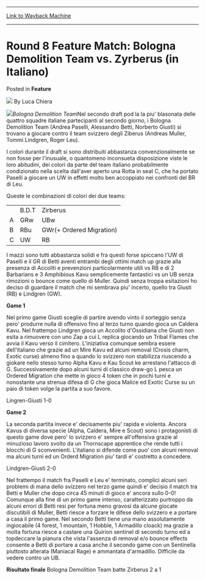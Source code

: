 
---
[Link to Wayback Machine](https://web.archive.org/web/20220625175424/https://magic.wizards.com/en/articles/archive/feature/round-8-feature-match-bologna-demolition-team-vs-zyrberus-italiano-2000-01)

[_metadata_:wayback_url]:- "https://magic.wizards.com/en/articles/archive/feature/round-8-feature-match-bologna-demolition-team-vs-zyrberus-italiano-2000-01"
[_metadata_:wayback_raw_url]:- "https://web.archive.org/web/20220625175424id_/https://magic.wizards.com/en/articles/archive/feature/round-8-feature-match-bologna-demolition-team-vs-zyrberus-italiano-2000-01"
[_metadata_:wayback_capture_timestamp]:- "2022-06-25 17:54:24+00:00"
[_metadata_:description]:- "Bologna Demolition TeamNel secondo draft pod la la piu' blasonata delle quattro squadre italiane partecipanti al secondo giorno, i Bologna Demolition Team (Andrea Paselli, Alessandro Betti, Norberto Giusti) si trovano a giocare contro il team svizzero degli Ziberus (Andreas Muller, Tommi Lindgren, Roger Leu)."
[_metadata_:generator]:- "Drupal 7 (http://drupal.org)"
---


Round 8 Feature Match: Bologna Demolition Team vs. Zyrberus (in Italiano)
=========================================================================



 Posted in **Feature**







![](https://media.magic.wizards.com/styles/auth_small/public/generic-avatar-150_726.png)
By Luca Chiera











![](https://media.magic.wizards.com/image_legacy_migration/sideboard/images/GPTUR01/round7featBologna.jpg)*Bologna Demolition Team*Nel secondo draft pod la la piu' blasonata delle quattro squadre italiane partecipanti al secondo giorno, i Bologna Demolition Team (Andrea Paselli, Alessandro Betti, Norberto Giusti) si trovano a giocare contro il team svizzero degli Ziberus (Andreas Muller, Tommi Lindgren, Roger Leu). 


I colori durante il draft si sono distribuiti abbastanza convenzionalmente se non fosse per l'inusuale, o quantomeno inconsueta disposizione viste le loro abitudini, dei colori da parte del team italiano probabilmente condizionato nella scelta dall'aver aperto una Rotta in seat C, che ha portato Paselli a giocare un UW in effetti molto ben accoppiato nei confronti del BR di Leu.


Queste le combinazioni di colori dei due teams:




|  |  |  |
| --- | --- | --- |
|  | B.D.T | Zirberus |
| A | GRw | UBw |
| B | RBu | GWr(+ Ordered Migration) |
| C | UW | RB |

I mazzi sono tutti abbastanza solidi e fra questi forse spiccano l'UW di Paselli e il GR di Betti aventi entrambi degli ottimi match up grazie alla presenza di Accoliti e prevenzioni particolarmente utili vs RB e di 2 Barbarians e 3 Amphibious Kavu semplicemente fantastici vs un UB senza rimozioni o bounce come quello di Muller.
Quindi senza troppa esitazioni ho deciso di guardare il match che mi sembrava piu' incerto, quello tra Giusti (RB) e Lindgren (GW).


**Game 1**


Nel primo game Giusti sceglie di partire avendo vinto il sorteggio senza pero' produrre nulla di offensivo fino al terzo turno quando gioca un Caldera Kavu. Nel frattempo Lindgren gioca un Accolito d'Ossidiana che Giusti non esita a rimuovere con uno Zap a cui L replica giocando un Tribal Flames che avvia il Kavu verso il cimitero. L'iniziativa comunque sembra essere dell'italiano che grazie ad un Mire Kavu ed alcuni removal (Crosis charm, Exotic curse) almeno fino a quando lo svizzero non stabilizza riuscendo a giokare nello stesso turno Alpha Kavu e Kau Scout ke arrestano l'attacco di G. Successivamente dopo alcuni turni di classico draw-go L pesca un Ordered Migration che mette in gioco 4 token che in pochi turni e nonostante una strenua difesa di G che gioca Malice ed Exotic Curse su un paio di token volge la partita a suo favore.


Lingren-Giusti 1-0


**Game 2**


La seconda partita invece e' decisamente piu' rapida e violenta. Ancora Kavus di diversa specie (Alpha, Caldera, Mire e Scout) sono i protagonisti di questo game dove pero' lo svizzero e' sempre all'offensiva grazie al minuzioso lavoro svolto da un Thornscape apprentice che rende tutti i blocchi di G sconvenienti. L'italiano si difende come puo' con alcuni removal ma alcuni turni ed un Orderd Migration piu' tardi e' costretto a concedere.


Lindgren-Giusti 2-0


Nel frattempo il match fra Paselli e Leu e' terminato, complici alcuni seri problemi di mana dello svizzero nel terzo game quindi e' decisio il match tra Betti e Muller che dopo circa 45 minuti di gioco e' ancora sullo 0-0! Comunque alla fine di un primo game intenso, caratterizzato purtroppo da alcuni errori di Betti resi per fortuna meno gravosi da alcune giocate discutibili di Muller, Betti riesce a forzare le difese dello svizzero e a portare a casa il primo game. Nel secondo Betti tiene una mano assolutamente ingiocabile (4 forest, 1 mountain, 1 Hobble, 1 Armadillo cloack) ma grazie a molta fortuna riesce a castare una Quirion sentinel di secondo turno ed a topdeccare la pianura che vista l'assenza di removal e/o bounce effects consente a Betti di portare a casa anche il secondo game con un Sentinella piuttosto alterata (Maniacal Rage) e ammantata d'armadillo. Difficile da vedere contro un UB.


**Risultato finale** Bologna Demolition Team batte Zirberus 2 a 1 







